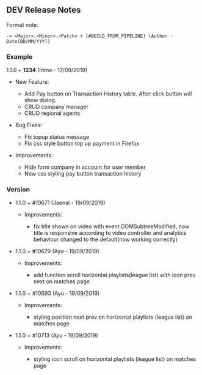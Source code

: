 ## DEV Release Notes

Format note:

```
-> <Major>.<Minor>.<Patch> + (#BUILD_FROM_PIPELINE) (Author - Date(DD/MM/YYY))
```

### Example

1.1.0 + **1234** (Irene - 17/09/2019)

* New Feature:

  * Add Pay button on Transaction History table. After click button will show dialog.
  * CRUD company manager
  * CRUD regional agents

* Bug Fixes:

  * Fix topup status message
  * Fix css style button top up payment in Firefox

* Improvements:
  * Hide form company in account for user member
  * New css styling pay button transaction history

### Version

* 1.1.0 + #10671 (Jaenal - 19/09/2019)

  * Improvements:

    * fix title shown on video with event DOMSubtreeModified, now title is responsive according to video controller and analytics behaviour changed to the default(now working correctly)

* 1.1.0 + #10679 (Ayu - 19/09/2019)

  * Improvements:

    * add function scroll horizontal playlists(league list) with icon prev next on matches page

* 1.1.0 + #10693 (Ayu - 19/09/2019)

  * Improvements:

    * styling position next prev on horizontal playlists (league list) on matches page

* 1.1.0 + #10713 (Ayu - 19/09/2019)

  * Improvements:

    * styling icon scroll on horizontal playlists (league list) on matches page
